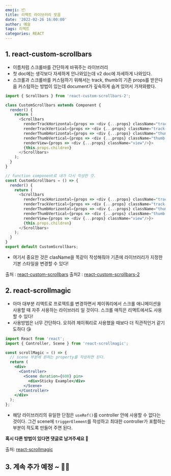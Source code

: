 ```yaml
---
emoji: 📦
title: 리액트 라이브러리 모음
date: '2022-02-26 16:00:00'
author: 예슬
tags: 리액트
categories: REACT
---
```


## 1. react-custom-scrollbars

- 이름처럼 스크롤바를 간단하게 바꿔주는 라이브러리
- 첫 doc에는 생각보다 자세하게 안나와있는데 v2 doc에 자세하게 나와있다.
- 스크롤과 스크롤바를 커스텀하기 위해서는 track, thumb의 기존 props를 받은다음 커스텀하는 방법이 있는데 document가 깊숙하게 숨겨 있어서 가져와봤다.

```js
import { Scrollbars } from 'react-custom-scrollbars-2';

class CustomScrollbars extends Component {
  render() {
    return (
      <Scrollbars
        renderTrackHorizontal={props => <div {...props} className="track-horizontal"/>}
        renderTrackVertical={props => <div {...props} className="track-vertical"/>}
        renderThumbHorizontal={props => <div {...props} className="thumb-horizontal"/>}
        renderThumbVertical={props => <div {...props} className="thumb-vertical"/>}
        renderView={props => <div {...props} className="view"/>}>
        {this.props.children}
      </Scrollbars>
    );
  }
}

// function component로 내가 다시 작성한 것.
const CustomScrollbars = () => {
  render() {
    return (
      <Scrollbars
        renderTrackHorizontal={props => <div {...props} className="track-horizontal"/>}
        renderTrackVertical={props => <div {...props} className="track-vertical"/>}
        renderThumbHorizontal={props => <div {...props} className="thumb-horizontal"/>}
        renderThumbVertical={props => <div {...props} className="thumb-vertical"/>}
        renderView={props => <div {...props} className="view"/>}>
        {this.props.children}
      </Scrollbars>
    );
  }
}
export default CustomScrollbars;
```

- 여기서 중요한 것은 clasName을 똑같이 작성해줘야 기존에 라이브러리가 지정한 기본 스타일을 변경할 수 있다!

출처 : [react-custom-scrollbars](https://github.com/malte-wessel/react-custom-scrollbars)
출처2 : [react-custom-scrollbars-2](https://github.com/RobPethick/react-custom-scrollbars-2)

## 2. react-scrollmagic

- 아마 대부분 리액트로 프로젝트를 변경하면서 제이쿼리에서 스크롤 애니메이션을 사용할 때 자주 사용하는 라이브러리 일 것이다. 스크롤 매직은 리액트에서도 사용할 수 있다!
- 사용방법은 너무 간단하다. 오히려 제이쿼리로 사용했을 때보다 더 직관적인거 같기도하다 😘

```jsx
import React from 'react';
import { Controller, Scene } from 'react-scrollmagic';

const scrollMagic = () => {
  // scene 부분에 원하는 property를 작성하면 된다.
  return (
    <div>
      <Controller>
        <Scene duration={600} pin>
          <div>Sticky Example</div>
        </Scene>
      </Controller>
    </div>
  );
};
```

- 해당 라이브러리의 유일한 단점은 `useRef()`를 controller 안에 사용할 수 없다는 것이다. 그건 scene에 `triggerElement`를 작성하고 최대한 controller가 포함하는 부분이 적도록 만들어 주면 된다.

**혹시 다른 방법이 있다면 댓글로 남겨주세요 👧**

출처: [react-scrollmagic](https://www.npmjs.com/package/react-scrollmagic)

## 3. 계속 추가 예정 ~ 👩‍🦰

```toc

```
